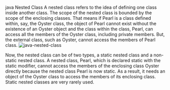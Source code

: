 java Nested Class
A nested class refers to the idea of defining one class inside another class. The scope of the nested class is bounded by the scope of the enclosing classes. That means if Pearl is a class defined within, say, the Oyster class, the object of Pearl cannot exist without the existence of an Oyster object and the class within the class, Pearl, can access all the members of the Oyster class, including private members. But, the external class, such as Oyster, cannot access the members of Pearl class. 
     ![java-nested-class](https://user-images.githubusercontent.com/13570866/71957539-0a31ec00-3214-11ea-9f34-af134bffb783.png)

Now, the nested class can be of two types, a static nested class and a non-static nested class. A nested class, Pearl, which is declared static with the static modifier, cannot access the members of the enclosing class Oyster directly because the nested class Pearl is now static. As a result, it needs an object of the Oyster class to access the members of its enclosing class. Static nested classes are very rarely used.
